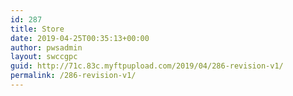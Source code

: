 ```yaml
---
id: 287
title: Store
date: 2019-04-25T00:35:13+00:00
author: pwsadmin
layout: swccgpc
guid: http://71c.83c.myftpupload.com/2019/04/286-revision-v1/
permalink: /286-revision-v1/
---
```

